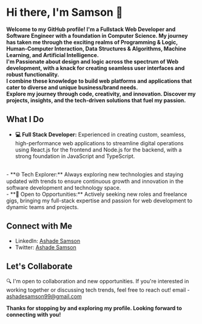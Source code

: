 # Hi there, I'm Samson 👋

**Welcome to my GitHub profile! I'm a Fullstack Web Developer and Software Engineer with a foundation in Computer Science. My journey has taken me through the exciting realms of Programming & Logic, Human-Computer Interaction, Data Structures & Algorithms, Machine Learning, and Artificial Intelligence.
<br>
I'm Passionate about design and logic across the spectrum of Web development, with a knack for creating seamless user interfaces and robust functionality.
<br>
I combine these knowledge to build web platforms and applications that cater to diverse and unique business/brand needs.
<br>
Explore my journey through code, creativity, and innovation. Discover my projects, insights, and the tech-driven solutions that fuel my passion.**



## What I Do

- **💻 Full Stack Developer:** Experienced in creating custom, seamless, high-performance web applications to streamline digital operations using React.js for the frontend and Node.js for the backend, with a strong foundation in JavaScript and TypeScript.
<br>
- **🌐 Tech Explorer:** Always exploring new technologies and staying updated with trends to ensure continuous growth and innovation in the software development and technology space.
<br>
- **💼 Open to Opportunities:** Actively seeking new roles and freelance gigs, bringing my full-stack expertise and passion for web development to dynamic teams and projects.



## Connect with Me

- LinkedIn: [Ashade Samson](https://linkedin.com/in/ashadesamson18)
- Twitter:  [Ashade Samson](https://twitter.com/Ashade__Samson)



## Let's Collaborate

🔍 I'm open to collaboration and new opportunities. If you're interested in working together or discussing tech trends, feel free to reach out! email - ashadesamson99@gmail.com




**Thanks for stopping by and exploring my profile. Looking forward to connecting with you!**



